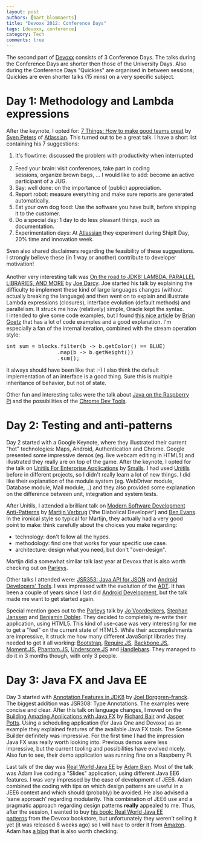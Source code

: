 ```yaml
---
layout: post
authors: [bart_blommaerts]
title: "Devoxx 2012: Conference Days"
tags: [devoxx, conference]
category: Tech
comments: true
---
```


The second part of <a title="Devoxx" href="http://www.devoxx.com/" target="_blank">Devoxx</a> consists of 3 Conference Days. The talks during the Conference Days are shorter then those of the University Days. Also during the Conference Days "Quickies" are organised in between sessions; Quickies are even shorter talks (15 mins) on a very specific subject.
<h1>Day 1: Methodology and Lambda expressions</h1>
After the keynote, I opted for: <a title="7 things how to make good teams great" href="http://www.devoxx.com/display/DV12/7+Things++How+to+make+good+teams+great" target="_blank">7 Things: How to make good teams great</a> by <a title="Sven Peters" href="http://www.devoxx.com/display/DV12/Sven+Peters" target="_blank">Sven Peters</a> of <a title="Atlassian" href="http://www.atlassian.com/" target="_blank">Atlassian</a>. This turned out to be a great talk. I have a short list containing his 7 suggestions:
<ol>
	<li>It's flowtime: discussed the problem with productivity when interrupted ..</li>
	<li>Feed your brain: visit conferences, take part in coding sessions, organize brown bags, ... I would like to add: become an active participant of a JUG.</li>
	<li>Say: well done: on the importance of (public) appreciation.</li>
	<li>Report robot: measure everything and make sure reports are generated automatically.</li>
	<li>Eat your own dog food: Use the software you have built, before shipping it to the customer.</li>
	<li>Do a special day: 1 day to do less pleasant things, such as documentation.</li>
	<li>Experimentation days: At <a title="Atlassian" href="http://www.atlassian.com/shipit-day" target="_blank">Atlassian</a> they experiment during ShipIt Day, 20% time and innovation week.</li>
</ol>
<div>Sven also shared disclaimers regarding the feasibility of these suggestions. I strongly believe these (in 1 way or another) contribute to developer motivation!</div>
<div>&nbsp;</div>
<div>Another very interesting talk was <a title="On the road to JDK 8" href="http://www.devoxx.com/display/DV12/On+the+road+to+JDK+8++Lambda%2C+parallel+libraries%2C+and+more" target="_blank">On the road to JDK8: LAMBDA, PARALLEL LIBRARIES, AND MORE</a> by <a title="Joe Darcy" href="http://www.devoxx.com/display/DV12/Joe+Darcy" target="_blank">Joe Darcy</a>. Joe started his talk by explaining the difficulty to implement these kind of large languages changes (without actually breaking the language) and then went on to explain and illustrate Lambda expressions (closures), interface evolution (default methods) and parallelism. It struck me how (relatively) simple, Oracle kept the syntax. I intended to give some code examples, but I found <a title="nice article" href="http://cr.openjdk.java.net/~briangoetz/lambda/collections-overview.html" target="_blank">this nice article</a> by <a title="Brian Goetz" href="http://www.briangoetz.com/" target="_blank">Brian Goetz</a> that has a lot of code examples and a good explanation. I'm especially a fan of the internal iteration, combined with the stream operation style:</div>
<div><pre>
int sum = blocks.filter(b -&gt; b.getColor() == BLUE)
                .map(b -&gt; b.getWeight())
                .sum();
</pre>

</div>
<div>

It always should have been like that :-) I also think the default implementation of an interface is a good thing. Sure this is multiple inheritance of behavior, but not of state.
<div></div>
Other fun and interesting talks were the talk about <a title="Raspberry PI" href="http://www.devoxx.com/display/DV12/Do+you+like+coffee+with+your+dessert+++Java+and+the+Raspberry+Pi" target="_blank">Java on the Raspberry Pi</a> and the possibilities of the <a title="Chrome Dev Tools" href="http://www.devoxx.com/display/DV12/The+Chrome+Dev+Tools+can+do+THAT" target="_blank">Chrome Dev Tools</a>.

</div>
<h1>Day 2: Testing and anti-patterns</h1>
Day 2 started with a Google Keynote, where they illustrated their current "hot" technologies: Maps, Android, Authentication and Chrome. Google presented some impressive demos (eg. live webcam editing in HTML5) and illustrated they really are on top of the game. After the keynote, I opted for the talk on <a title="Unitils" href="http://www.devoxx.com/display/DV12/Unitils+++Full+stack+testing+solution+for+enterpise+applications" target="_blank">Unitils For Enterprise Applications</a> by <a title="Smals" href="https://www.smals.be/" target="_blank">Smalls</a>. I had used <a title="Unitils" href="http://www.unitils.org/" target="_blank">Unitils</a> before in different projects, so I didn't really learn a lot of new things. I did like their explanation of the module system (eg. WebDriver module, Database module, Mail module, ..) and they also provided some explanation on the difference between unit, integration and system tests.

After Unitils, I attended a brilliant talk on <a title="Anti-Patterns" href="http://www.devoxx.com/display/DV12/Modern+Software+Development+Anti-Patterns" target="_blank">Modern Software Development Anti-Patterns</a> by <a title="Martijn Verbrug" href="http://www.devoxx.com/display/DV12/Martijn+Verburg" target="_blank">Martijn Verbrug</a> ('the Diabolical Developer') and <a title="Ben Evans" href="http://www.devoxx.com/display/DV12/Ben+Evans" target="_blank">Ben Evans</a>. In the ironical style so typical for Martijn, they actually had a very good point to make: think carefully about the choices you make regarding:
<ul>
	<li>technology: don't follow all the hypes.</li>
	<li>methodology: find one that works for your specific use case.</li>
	<li>architecture: design what you need, but don't "over-design".</li>
</ul>
Martijn did a somewhat similar talk last year at Devoxx that is also worth checking out on <a title="Parleys" href="http://www.parleys.com/" target="_blank">Parleys</a>.

Other talks I attended were: <a title="JSR 353" href="http://www.devoxx.com/display/DV12/JSR+353+++Java+API+for+JSON+Processing" target="_blank">JSR353: Java API for JSON</a> and <a title="ADT" href="http://www.devoxx.com/pages/viewpage.action?pageId=6391173" target="_blank">Android Developers' Tools</a>. I was impressed with the evolution of the <a title="ADT" href="http://developer.android.com/tools/help/index.html" target="_blank">ADT</a>. It has been a couple of years since I last did <a title="Android Development" href="http://developer.android.com/index.html" target="_blank">Android Development</a>, but the talk made me want to get started again.

Special mention goes out to the <a title="Parleys" href="http://www.devoxx.com/display/DV12/Progressing+Parleys.com%2C+a+Java+based+e-Learning+platform" target="_blank">Parleys</a> talk by <a title="Jo Voordeckers" href="http://www.devoxx.com/display/DV12/Jo+Voordeckers" target="_blank">Jo Voordeckers</a>, <a title="Stephan Janssen" href="http://www.devoxx.com/display/DV12/Stephan+Janssen" target="_blank">Stephan Janssen</a> and <a title="Benjamin Dobler" href="http://www.devoxx.com/display/DV12/Benjamin+Dobler" target="_blank">Benjamin Dobler</a>. They decided to completely re-write their application, using HTML5. This kind of use-case was very interesting for me to get a "feel" on the current state of HTML5. While their accomplishments are impressive, it struck me how many different JavaScript libraries they needed to get it all working: <a title="Bootstrap" href="http://twitter.github.com/bootstrap/" target="_blank">Bootstrap</a>, <a title="Require.JS" href="http://requirejs.org/" target="_blank">Require.JS</a>, <a title="Backbone.JS" href="http://backbonejs.org/" target="_blank">Backbone.JS</a>, <a href="http://momentjs.com/" target="_blank">Moment.JS</a>, <a title="Phantom.JS" href="http://phantomjs.org/" target="_blank">Phantom.JS</a>, <a title="Underscore.JS" href="http://underscorejs.org/" target="_blank">Underscore.JS</a> and <a title="Handlebars.JS" href="http://handlebarsjs.com/" target="_blank">Handlebars</a>. They managed to do it in 3 months though, with only 3 people.
<h1>Day 3: Java FX and Java EE</h1>
Day 3 started with <a title="Annotation Features" href="http://www.devoxx.com/display/DV12/Annotation+Features+in+JDK+8" target="_blank">Annotation Features in JDK8</a> by <a title="Joel Borggren-franck" href="http://www.devoxx.com/display/DV12/Joel+Borggren-franck" target="_blank">Joel Borggren-franck</a>. The biggest addition was JSR308: Type Annotations. The examples were concise and clear. After this talk on language changes, I moved on the <a title="Java FX" href="http://www.devoxx.com/display/DV12/Building+Amazing+Applications+with+JavaFX" target="_blank">Building Amazing Applications with Java FX</a> by <a title="Richard Bair" href="http://www.devoxx.com/display/DV12/Richard+Bair" target="_blank">Richard Bair</a> and <a title="Jasper Potts" href="http://www.devoxx.com/display/DV12/Jasper+Potts" target="_blank">Jasper Potts</a>. Using a scheduling application (for Java One and Devoxx) as an example they explained features of the available Java FX tools. The Scene Builder definitely was impressive. For the first time I had the impression Java FX was really worth looking into. Previous demos were less impressive, but the current tooling and possibilities have evolved nicely. Also fun to see, their demo application was running fine on a Raspberry Pi.

Last talk of the day was <a title="Real World Java EE" href="http://www.devoxx.com/display/DV12/Real+World+Java+EE" target="_blank">Real World Java EE</a> by <a title="Adam Bien" href="http://www.devoxx.com/display/DV12/Adam+Bien" target="_blank">Adam Bien</a>. Most of the talk was Adam live coding a "Slides" application, using different Java EE6 features. I was very impressed by the ease of development of JEE6. Adam combined the coding with tips on which design patterns are useful in a JEE6 context and which should (probably) be avoided. He also advised a 'sane approach' regarding modularity. This combination of JEE6 use and a pragmatic approach regarding design patterns <strong>really</strong> appealed to me. Thus, after the session, I wanted to buy <a title="Real World Patterns" href="http://realworldpatterns.com/" target="_blank">his book: Real World Java EE patterns</a> from the Devoxx bookstore, but unfortunately they weren't selling it yet (it was released 8 weeks ago) so I will have to order it from <a title="Amazon" href="http://www.amazon.com/Real-World-Java-Patterns-Rethinking-Practices/dp/1300149310/" target="_blank">Amazon</a>. Adam has <a title="Adam Bien" href="http://www.adam-bien.com/roller/abien/" target="_blank">a blog</a> that is also worth checking.